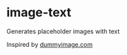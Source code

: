 # image-text
Generates placeholder images with text

Inspired by [dummyimage.com](https://dummyimage.com/)
